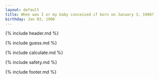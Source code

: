 ```yaml
---
layout: default
title: When was I or my baby conceived if born on January 3, 1900?
birthday: Jan 03, 1900
---
```


{% include header.md %}

{% include guess.md %}

{% include calculate.md %}

{% include safety.md %}

{% include footer.md %}



